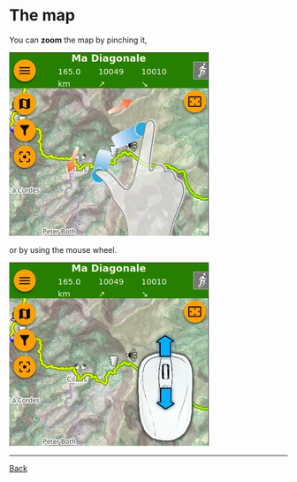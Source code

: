 # The map

You can __zoom__ the map by pinching it,

<img src="pinch.webp" width="361" height="332" />

or by using the mouse wheel.

<img src="wheel.webp" width="361" height="332" />

----

[Back](#..)